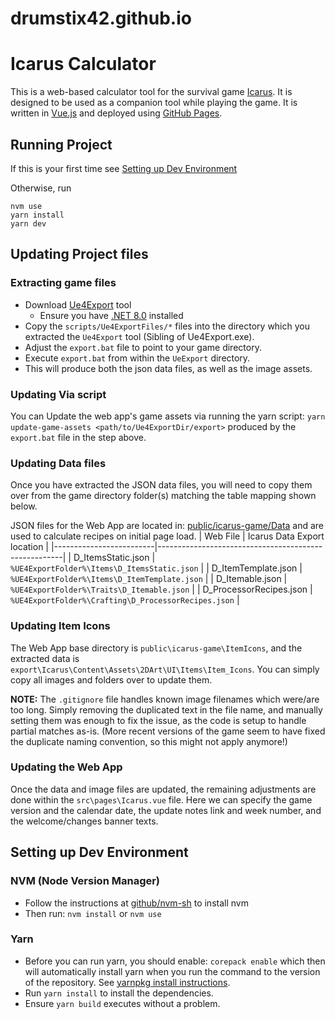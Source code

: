# drumstix42.github.io

# Icarus Calculator
This is a web-based calculator tool for the survival game [Icarus](https://store.steampowered.com/app/1149460/ICARUS/). It is designed to be used as a companion tool while playing the game. It is written in [Vue.js](https://vuejs.org/) and deployed using [GitHub Pages](https://pages.github.com/).

## Running Project
If this is your first time see [Setting up Dev Environment](#setting-up-dev-environment)

Otherwise, run
```
nvm use
yarn install
yarn dev
```
## Updating Project files
### Extracting game files
- Download [Ue4Export](https://github.com/CrystalFerrai/Ue4Export/releases) tool
    - Ensure you have [.NET 8.0](https://dotnet.microsoft.com/en-us/download/dotnet/8.0) installed
- Copy the `scripts/Ue4ExportFiles/*` files into the directory which you extracted the `Ue4Export` tool (Sibling of Ue4Export.exe).
- Adjust the `export.bat` file to point to your game directory.
- Execute `export.bat` from within the `UeExport` directory.
- This will produce both the json data files, as well as the image assets.

### Updating Via script
You can Update the web app's game assets via running the yarn script: `yarn update-game-assets <path/to/Ue4ExportDir/export>` produced by the `export.bat` file in the step above.

### Updating Data files
Once you have extracted the JSON data files, you will need to copy them over from the game directory folder(s) matching the table mapping shown below. 

JSON files for the Web App are located in: [public/icarus-game/Data](./public/icarus-game/Data) and are used to calculate recipes on initial page load.
| Web File                | Icarus Data Export location                          |
|-------------------------|------------------------------------------------------|
| D_ItemsStatic.json      | `%UE4ExportFolder%\Items\D_ItemsStatic.json`         |
| D_ItemTemplate.json     | `%UE4ExportFolder%\Items\D_ItemTemplate.json`        |
| D_Itemable.json         | `%UE4ExportFolder%\Traits\D_Itemable.json`           |
| D_ProcessorRecipes.json | `%UE4ExportFolder%\Crafting\D_ProcessorRecipes.json` |

### Updating Item Icons
The Web App base directory is `public\icarus-game\ItemIcons`, and the extracted data is `export\Icarus\Content\Assets\2DArt\UI\Items\Item_Icons`. You can simply copy all images and folders over to update them.

**NOTE:** The `.gitignore` file handles known image filenames which were/are too long. Simply removing the duplicated text in the file name, and manually setting them was enough to fix the issue, as the code is setup to handle partial matches as-is. (More recent versions of the game seem to have fixed the duplicate naming convention, so this might not apply anymore!)

### Updating the Web App

Once the data and image files are updated, the remaining adjustments are done within the `src\pages\Icarus.vue` file. Here we can specify the game version and the calendar date, the update notes link and week number, and the welcome/changes banner texts.


## Setting up Dev Environment
### NVM (Node Version Manager)
- Follow the instructions at [github/nvm-sh](https://github.com/nvm-sh/nvm) to install nvm
- Then run: `nvm install` or `nvm use`
### Yarn
- Before you can run yarn, you should enable: `corepack enable` which then will automatically install yarn when you run the command to the version of the repository.  See [yarnpkg install instructions](https://yarnpkg.com/getting-started/install).
- Run `yarn install` to install the dependencies.
- Ensure `yarn build` executes without a problem.